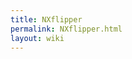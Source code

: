 ```yaml
---
title: NXflipper
permalink: NXflipper.html
layout: wiki
---
```


<nxformat file="NXflipper.xml"></nxformat>
